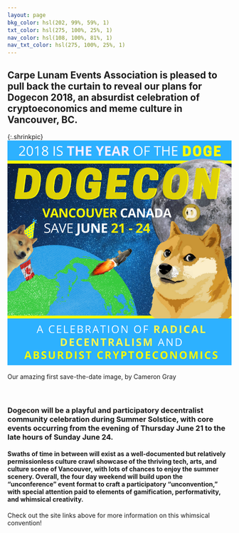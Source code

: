 ```yaml
---
layout: page
bkg_color: hsl(202, 99%, 59%, 1)
txt_color: hsl(275, 100%, 25%, 1)
nav_color: hsl(108, 100%, 81%, 1)
nav_txt_color: hsl(275, 100%, 25%, 1)
---
```


## Carpe Lunam Events Association is pleased to pull back the curtain to reveal our plans for Dogecon 2018, an absurdist celebration of cryptoeconomics and meme culture in Vancouver, BC.

{:.shrinkpic}
![Much Dogecon](/images/posters/dogecon_event.png)
  <figcaption>Our amazing first save-the-date image, by Cameron Gray</figcaption>
  <br>
  <br>

### Dogecon will be a playful and participatory decentralist community celebration during Summer Solstice, with core events occurring from the evening of Thursday June 21 to the late hours of Sunday June 24.

#### Swaths of time in between will exist as a well-documented but relatively permissionless culture crawl showcase of the thriving tech, arts, and culture scene of Vancouver, with lots of chances to enjoy the summer scenery. Overall, the four day weekend will build upon the “unconference” event format to craft a participatory “unconvention,” with special attention paid to elements of gamification, performativity, and whimsical creativity.

Check out the site links above for more information on this whimsical convention!
